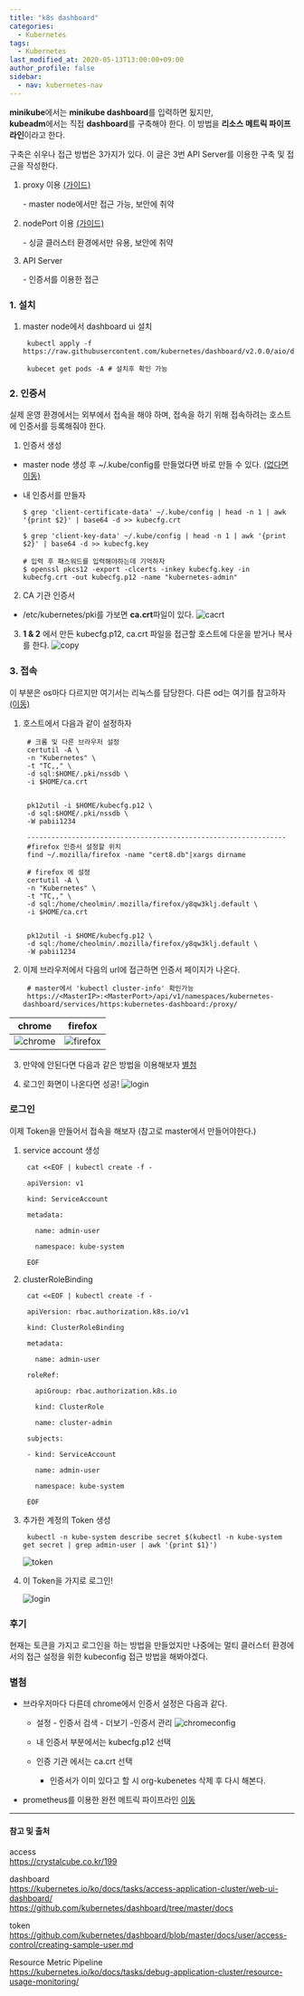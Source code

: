 ```yaml
---
title: "k8s dashboard"
categories: 
  - Kubernetes
tags:
  - Kubernetes
last_modified_at: 2020-05-13T13:00:00+09:00
author_profile: false
sidebar:
  - nav: kubernetes-nav
---
```


**minikube**에서는 **minikube dashboard**를 입력하면 됬지만, <br/>
**kubeadm**에서는 직접 **dashboard**를 구축해야 한다.
이 방법을 **리소스 메트릭 파이프라인**이라고 한다.

구축은 쉬우나 
접근 방법은 3가지가 있다. 이 글은 3번 API Server를 이용한 구축 및 접근을 작성한다.

1. proxy 이용 [(가이드)](https://kubernetes.io/ko/docs/tasks/access-application-cluster/web-ui-dashboard/)

    \- master node에서만 접근 가능, 보안에 취약

2. nodePort 이용 [(가이드)](https://github.com/kubernetes/dashboard/blob/master/docs/user/accessing-dashboard/README.md)

    \-  싱글 클러스터 환경에서만 유용, 보안에 취약

3. API Server

    \- 인증서를 이용한 접근

### 1. 설치

1. master node에서 dashboard ui 설치

        kubectl apply -f https://raw.githubusercontent.com/kubernetes/dashboard/v2.0.0/aio/deploy/recommended.yaml

        kubecet get pods -A # 설치후 확인 가능


### 2. 인증서 
실제 운영 환경에서는 외부에서 접속을 해야 하며, 접속을 하기 위해 접속하려는 호스트에 인증서를 등록해줘야 한다.

1. 인증서 생성

-   master node 생성 후 ~/.kube/config를 만들었다면 바로 만들 수 있다. [(없다면 이동)](./2020-05-25-kubeadm.md#생성)
-   내 인증서를 만들자

        $ grep 'client-certificate-data' ~/.kube/config | head -n 1 | awk '{print $2}' | base64 -d >> kubecfg.crt

        $ grep 'client-key-data' ~/.kube/config | head -n 1 | awk '{print $2}' | base64 -d >> kubecfg.key

        # 입력 후 패스워드를 입력해야하는데 기억하자
        $ openssl pkcs12 -export -clcerts -inkey kubecfg.key -in kubecfg.crt -out kubecfg.p12 -name "kubernetes-admin"

2. CA 기관 인증서 
-   /etc/kubernetes/pki를 가보면 **ca.crt**파일이 있다.
    ![cacrt](../../assets/img/_posts/kubernetes/dashboard/cacrt.png)


3. **1 & 2** 에서 만든 kubecfg.p12, ca.crt 파일을 접근할 호스트에 다운을 받거나 복사를 한다.
    ![copy](../../assets/img/_posts/kubernetes/dashboard/copy.png)

### 3. 접속

이 부분은 os마다 다르지만 여기서는 리눅스를 담당한다. 다른 od는 여기를 참고하자 [(이동)](https://crystalcube.co.kr/199)

1. 호스트에서 다음과 같이 설정하자
   
        # 크롬 및 다른 브라우저 설정
        certutil -A \
        -n "Kubernetes" \
        -t "TC,," \
        -d sql:$HOME/.pki/nssdb \
        -i $HOME/ca.crt


        pk12util -i $HOME/kubecfg.p12 \
        -d sql:$HOME/.pki/nssdb \
        -W pabii1234

        ----------------------------------------------------------------
        #firefox 인증서 설정할 위치
        find ~/.mozilla/firefox -name "cert8.db"|xargs dirname

        # firefox 에 설정
        certutil -A \
        -n "Kubernetes" \
        -t "TC,," \
        -d sql:/home/cheolmin/.mozilla/firefox/y8qw3klj.default \
        -i $HOME/ca.crt


        pk12util -i $HOME/kubecfg.p12 \
        -d sql:/home/cheolmin/.mozilla/firefox/y8qw3klj.default \
        -W pabii1234


2. 이제 브라우저에서 다음의 url에 접근하면 인증서 페이지가 나온다.
            
        # master에서 'kubectl cluster-info' 확인가능
        https://<MasterIP>:<MasterPort>/api/v1/namespaces/kubernetes-dashboard/services/https:kubernetes-dashboard:/proxy/

|chrome|firefox|
|:---:|:---:|
|![chrome](../../assets/img/_posts/kubernetes/dashboard/chrome.png)|![firefox](../../assets/img/_posts/kubernetes/dashboard/firefox.png)|

3. 만약에 안된다면 다음과 같은 방법을 이용해보자 [별첨](#별첨)

4. 로그인 화면이 나온다면 성공!
   ![login](../../assets/img/_posts/kubernetes/dashboard/login.png)


### 로그인

이제 Token을 만들어서 접속을 해보자 (참고로 master에서 만들어야한다.)

1. service account 생성

        cat <<EOF | kubectl create -f -

        apiVersion: v1

        kind: ServiceAccount

        metadata:

          name: admin-user

          namespace: kube-system

        EOF


2. clusterRoleBinding

        cat <<EOF | kubectl create -f -

        apiVersion: rbac.authorization.k8s.io/v1

        kind: ClusterRoleBinding

        metadata:

          name: admin-user

        roleRef:

          apiGroup: rbac.authorization.k8s.io

          kind: ClusterRole

          name: cluster-admin

        subjects:

        - kind: ServiceAccount

          name: admin-user

          namespace: kube-system

        EOF


3. 추가한 계정의 Token 생성

        kubectl -n kube-system describe secret $(kubectl -n kube-system get secret | grep admin-user | awk '{print $1}')

    ![token](../../assets/img/_posts/kubernetes/dashboard/token.png)

4. 이 Token을 가지로 로그인!

    ![login](../../assets/img/_posts/kubernetes/dashboard/logined.png)



### 후기
현재는 토큰을 가지고 로그인을 하는 방법을 만들었지만 나중에는 멀티 클러스터 환경에서의 접근 설정을 위한 kubeconfig 접근 방법을 해봐야겠다.


### 별첨

-   브라우저마다 다른데 chrome에서 인증서 설정은 다음과 같다.

    -   설정 - 인증서 검색 - 더보기 -인증서 관리
        ![chromeconfig](../../assets/img/_posts/kubernetes/dashboard/chromeconfig.png)

    -   내 인증서 부분에서는 kubecfg.p12 선택
    -   인증 기관 에서는 ca.crt 선택
        - 인증서가 이미 있다고 할 시 org-kubenetes 삭제 후 다시 해본다.
    

- prometheus를 이용한 완전 메트릭 파이프라인 [이동](https://gruuuuu.github.io/cloud/monitoring-02/#)



---
#### 참고 및 출처

access <br/>
https://crystalcube.co.kr/199

dashboard <br/>
https://kubernetes.io/ko/docs/tasks/access-application-cluster/web-ui-dashboard/
<br/>
https://github.com/kubernetes/dashboard/tree/master/docs


token<br/>
https://github.com/kubernetes/dashboard/blob/master/docs/user/access-control/creating-sample-user.md

Resource Metric Pipeline<br/>
https://kubernetes.io/ko/docs/tasks/debug-application-cluster/resource-usage-monitoring/
